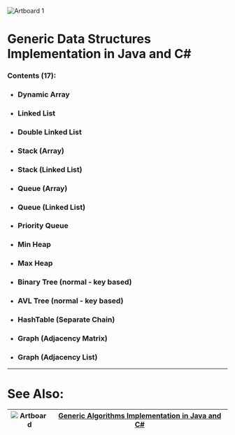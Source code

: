 ![Artboard 1](https://github.com/user-attachments/assets/0d1ad08e-4183-4995-8fcc-9be26f527f9c)
# Generic Data Structures Implementation in Java and C#

### Contents (17):
- ### Dynamic Array
- ### Linked List
- ### Double Linked List
- ### Stack (Array)
- ### Stack (Linked List)
- ### Queue (Array)
- ### Queue (Linked List)
- ### Priority Queue
- ### Min Heap
- ### Max Heap
- ### Binary Tree (normal - key based)
- ### AVL Tree (normal - key based)
- ### HashTable (Separate Chain)
- ### Graph (Adjacency Matrix)
- ### Graph (Adjacency List)
---
# See Also:
 |![Artboard](https://github.com/user-attachments/assets/dd4073ed-d596-4257-b63a-4f54fc9e6191) | [Generic Algorithms Implementation in Java and C#](https://github.com/amrk000/Algorithms-Implementation-Java-CSharp)|
 |-|-|